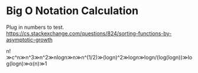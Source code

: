 # Big O Notation Calculation
Plug in numbers to test. 
https://cs.stackexchange.com/questions/824/sorting-functions-by-asymptotic-growth

n!≫c^n≫n^3≫n^2≫nlogn≫n≫n^(1/2)≫(logn)^2≫logn≫logn/(log(logn))≫log(logn)≫α(n)≫1